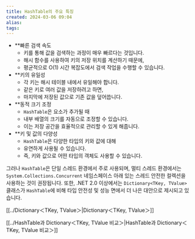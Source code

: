 ```yaml
---
title: HashTable의 주요 특징
created: 2024-03-06 09:04
alias:
tags:
---
```

- **빠른 검색 속도
	- 키를 통해 값을 검색하는 과정이 매우 빠르다는 것입니다. 
	- 해시 함수를 사용하여 키의 저장 위치를 계산하기 때문에,
	- 평균적으로 O(1) 시간 복잡도에서 검색 작업을 수행할 수 있습니다.
- **키의 유일성
	- 각 키는 해시 테이블 내에서 유일해야 합니다. 
	- 같은 키로 여러 값을 저장하려고 하면, 
	- 마지막에 저장된 값으로 기존 값을 덮어씁니다.
- **동적 크기 조정
	- `HashTable`은 요소가 추가될 때 
	- 내부 배열의 크기를 자동으로 조정할 수 있습니다. 
	- 이는 저장 공간을 효율적으로 관리할 수 있게 해줍니다.
- **키 및 값의 다양성
	- `HashTable`은 다양한 타입의 키와 값에 대해 
	- 유연하게 사용될 수 있습니다. 
	- 즉, 키와 값으로 어떤 타입의 객체도 사용할 수 있습니다.

그러나 `HashTable`은 단일 스레드 환경에서 주로 사용되며, 
멀티 스레드 환경에서는 
`System.Collections.Concurrent` 네임스페이스 아래 있는 
스레드 안전한 컬렉션을 사용하는 것이 권장됩니다. 
또한, .NET 2.0 이상에서는 
`Dictionary<TKey, TValue>` 클래스가
`HashTable`에 비해 타입 안전성 및 성능 면에서 더 나은 대안으로 제시되고 있습니다.

[[../Dictionary＜TKey, TValue＞|Dictionary＜TKey, TValue＞]]

[[../HashTable과 Dictionary＜TKey, TValue 비교＞|HashTable과 Dictionary＜TKey, TValue 비교＞]]




